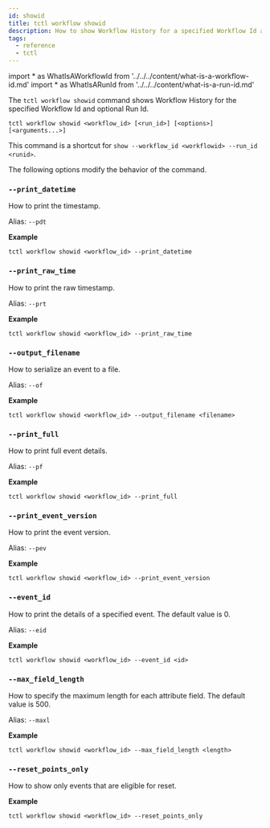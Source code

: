 ```yaml
---
id: showid
title: tctl workflow showid
description: How to show Workflow History for a specified Workflow Id and optional Run Id.
tags:
  - reference
  - tctl
---
```


<!-- prettier-ignore -->
import * as WhatIsAWorkflowId from '../../../content/what-is-a-workflow-id.md'
import * as WhatIsARunId from '../../../content/what-is-a-run-id.md'

The `tctl workflow showid` command shows Workflow History for the specified <preview page={WhatIsAWorkflowId}>Workflow Id</preview> and optional <preview page={WhatIsARunId}>Run Id</preview>.

`tctl workflow showid <workflow_id> [<run_id>] [<options>] [<arguments...>]`

This command is a shortcut for `show --workflow_id <workflowid> --run_id <runid>`.

The following options modify the behavior of the command.

### `--print_datetime`

How to print the timestamp.

Alias: `--pdt`

**Example**

```
tctl workflow showid <workflow_id> --print_datetime
```

### `--print_raw_time`

How to print the raw timestamp.

Alias: `--prt`

**Example**

```
tctl workflow showid <workflow_id> --print_raw_time
```

### `--output_filename`

How to serialize an event to a file.

Alias: `--of`

**Example**

```
tctl workflow showid <workflow_id> --output_filename <filename>
```

### `--print_full`

How to print full event details.

Alias: `--pf`

**Example**

```
tctl workflow showid <workflow_id> --print_full
```

### `--print_event_version`

How to print the event version.

Alias: `--pev`

**Example**

```
tctl workflow showid <workflow_id> --print_event_version
```

### `--event_id`

How to print the details of a specified event. The default value is 0.

Alias: `--eid`

**Example**

```
tctl workflow showid <workflow_id> --event_id <id>
```

### `--max_field_length`

How to specify the maximum length for each attribute field. The default value is 500.

Alias: `--maxl`

**Example**

```
tctl workflow showid <workflow_id> --max_field_length <length>
```

### `--reset_points_only`

How to show only events that are eligible for reset.

**Example**

```
tctl workflow showid <workflow_id> --reset_points_only
```
